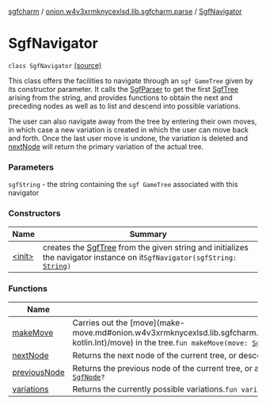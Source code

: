[sgfcharm](../../index.md) / [onion.w4v3xrmknycexlsd.lib.sgfcharm.parse](../index.md) / [SgfNavigator](./index.md)

# SgfNavigator

`class SgfNavigator` [(source)](https://github.com/w4v3/sgfcharm/tree/master/sgfcharm/src/main/java/onion/w4v3xrmknycexlsd/lib/sgfcharm/parse/SgfNavigator.kt#L36)

This class offers the facilities to navigate through an `sgf GameTree` given by its constructor parameter.
It calls the [SgfParser](../-sgf-parser/index.md) to get the first [SgfTree](../-sgf-tree/index.md) arising from the string, and provides
functions to obtain the next and preceding nodes as well as to list and descend into possible
variations.

The user can also navigate away from the tree by entering their own moves, in which case a new
variation is created in which the user can move back and forth. Once the last user move is undone,
the variation is deleted and [nextNode](next-node.md) will return the primary variation of the actual tree.

### Parameters

`sgfString` - the string containing the `sgf GameTree` associated with this navigator

### Constructors

| Name | Summary |
|---|---|
| [&lt;init&gt;](-init-.md) | creates the [SgfTree](../-sgf-tree/index.md) from the given string and initializes the navigator instance on it`SgfNavigator(sgfString: `[`String`](https://kotlinlang.org/api/latest/jvm/stdlib/kotlin/-string/index.html)`)` |

### Functions

| Name | Summary |
|---|---|
| [makeMove](make-move.md) | Carries out the [move](make-move.md#onion.w4v3xrmknycexlsd.lib.sgfcharm.parse.SgfNavigator$makeMove(onion.w4v3xrmknycexlsd.lib.sgfcharm.parse.SgfProperty((onion.w4v3xrmknycexlsd.lib.sgfcharm.parse.SgfType.Move)), kotlin.Int)/move) in the tree.`fun makeMove(move: `[`SgfProperty`](../-sgf-property/index.md)`<Move>, variationNumber: `[`Int`](https://kotlinlang.org/api/latest/jvm/stdlib/kotlin/-int/index.html)`? = null): `[`SgfNode`](../-sgf-node.md)`?` |
| [nextNode](next-node.md) | Returns the next node of the current tree, or descends into the first variation if no next node exists in the current sequence, or returns null if already at the last node of the tree.`fun nextNode(): `[`SgfNode`](../-sgf-node.md)`?` |
| [previousNode](previous-node.md) | Returns the previous node of the current tree, or ascends to the parent tree if no previous node exists in the current sequence, or returns null if already at the root node of the tree.`fun previousNode(): `[`SgfNode`](../-sgf-node.md)`?` |
| [variations](variations.md) | Returns the currently possible variations.`fun variations(successors: `[`Boolean`](https://kotlinlang.org/api/latest/jvm/stdlib/kotlin/-boolean/index.html)` = true): `[`List`](https://kotlinlang.org/api/latest/jvm/stdlib/kotlin.collections/-list/index.html)`<Move?>` |
